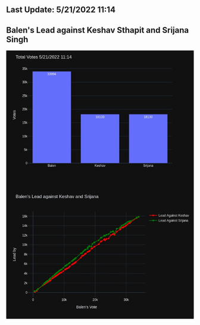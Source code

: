 ## Last Update: 5/21/2022 11:14

## Balen's Lead against Keshav Sthapit and Srijana Singh
![ScreenShot](final.jpg)


